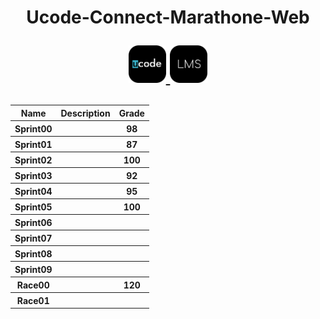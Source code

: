 <h1 align="center">Ucode-Connect-Marathone-Web
    <p> </p>
    <p align="center">
        <a href="https://ucode.world/en/" target="_blank">
            <img src="https://github.com/CamyrauBTanke/CamyrauBTanke/blob/main/img/UCODE/ucode.png" height="60px">
        </a>
        <a href="https://lms.khpi.ucode-connect.study/login" target="_blank">
            <img src="https://github.com/CamyrauBTanke/CamyrauBTanke/blob/main/img/UCODE/lms.png" height="60px">
        </a>
    </p>
</h1>

<table width="100%" border="0" cellpadding="4" align="center">  
        <tr>
            <th>Name</th>
            <th>Description</th>
            <th>Grade</th>
        </tr>
        <tr>
            <th>Sprint00</th>
            <th></th>
            <th>98</th>
        </tr>
         <tr>
            <th>Sprint01</th>
            <th></th>
            <th>87</th>
        </tr>
         <tr>
            <th>Sprint02</th>
            <th></th>
            <th>100</th>
        </tr>
         <tr>
            <th>Sprint03</th>
            <th></th>
            <th>92</th>
        </tr>
         <tr>
            <th>Sprint04</th>
            <th></th>
            <th>95</th>
        </tr>
         <tr>
            <th>Sprint05</th>
            <th></th>
            <th>100</th>
        </tr>
         <tr>
            <th>Sprint06</th>
            <th></th>
            <th></th>
        </tr>
         <tr>
            <th>Sprint07</th>
            <th></th>
            <th></th>
        </tr>
         <tr>
            <th>Sprint08</th>
            <th></th>
            <th></th>
        </tr>
         <tr>
            <th>Sprint09</th>
            <th></th>
            <th></th>
        </tr>
         <tr>
            <th>Race00</th>
            <th></th>
            <th>120</th>
        </tr>
         <tr>
            <th>Race01</th>
            <th></th>
            <th></th>
        </tr>
    </table>
